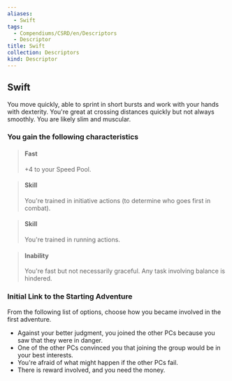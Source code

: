 ```yaml
---
aliases:
  - Swift
tags:
  - Compendiums/CSRD/en/Descriptors
  - Descriptor
title: Swift
collection: Descriptors
kind: Descriptor
---
```

## Swift  
You move quickly, able to sprint in short bursts and work with your hands with dexterity. You're great at crossing distances quickly but not always smoothly. You are likely slim and muscular.
### You gain the following characteristics  
> #### Fast
> +4 to your Speed Pool.  

> #### Skill
> You're trained in initiative actions (to determine who goes first in combat).  

> #### Skill
> You're trained in running actions.  

> #### Inability
> You're fast but not necessarily graceful. Any task involving balance is hindered.  

### Initial Link to the Starting Adventure  
From the following list of options, choose how you became involved in the first adventure.  
- Against your better judgment, you joined the other PCs because you saw that they were in danger.  
- One of the other PCs convinced you that joining the group would be in your best interests.  
- You're afraid of what might happen if the other PCs fail.  
- There is reward involved, and you need the money.  